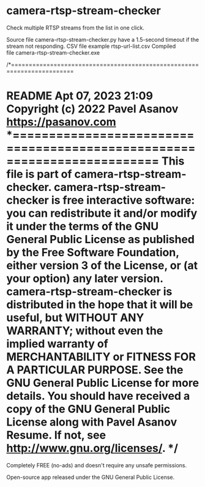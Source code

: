 # camera-rtsp-stream-checker
Check multiple RTSP streams from the list in one click.

Source file camera-rtsp-stream-checker.py have a 1.5-second timeout if the stream not responding.
CSV file example rtsp-url-list.csv
Compiled file camera-rtsp-stream-checker.exe

/*========================================================================

README
Apt 07, 2023 21:09
Copyright (c) 2022 Pavel Asanov
https://pasanov.com *========================================================================
This file is part of camera-rtsp-stream-checker.
camera-rtsp-stream-checker is free interactive software: you can redistribute it and/or modify
it under the terms of the GNU General Public License as published by
the Free Software Foundation, either version 3 of the License, or
(at your option) any later version.
camera-rtsp-stream-checker is distributed in the hope that it will be useful,
but WITHOUT ANY WARRANTY; without even the implied warranty of
MERCHANTABILITY or FITNESS FOR A PARTICULAR PURPOSE. See the
GNU General Public License for more details.
You should have received a copy of the GNU General Public License
along with Pavel Asanov Resume. If not, see http://www.gnu.org/licenses/. */
=======================================================================

Completely FREE (no-ads) and doesn't require any unsafe permissions.

Open-source app released under the GNU General Public License.
